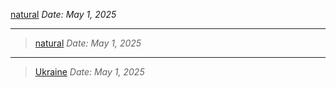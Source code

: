 [natural](https://www.bbc.com/news/articles/c5ypw7pn9q3o)
*Date: May 1, 2025*

---

> [natural](https://www.bbc.com/news/articles/c5ypw7pn9q3o)
> *Date: May 1, 2025*

---

> [Ukraine](https://www.bbc.com/news/articles/c5ypw7pn9q3o)
> *Date: May 1, 2025*

